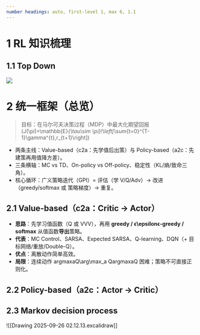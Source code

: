 ```yaml
---
number headings: auto, first-level 1, max 6, 1.1
---
```



# 1 RL 知识梳理


## 1.1 Top Down
![](https://susfq45zc9c0.sg.larksuite.com/space/api/box/stream/download/asynccode/?code=MzhiMmZlMzQwNDBhOTQxN2M0YjJhMTE3ZmVlNzk3Y2RfcDc0eFVMR1hYSFBUQ284MEYwcnZlWHpVd20yQnhMdlhfVG9rZW46THZNc2JmeFZ0b2tzeUV4SDdBWmxzQ3NPZ1FkXzE3NTg4NzYzNDA6MTc1ODg3OTk0MF9WNA)

# 2 统一框架（总览）

> 目标：在马尔可夫决策过程（MDP）中最大化期望回报  
> \(J(\pi)=\mathbb{E}_{\tau\sim \pi}\!\left[\sum_{t=0}^{T-1}\gamma^{t}\,r_{t+1}\right]\)

- 两条主线：Value-based（c2a：先学值后出策）与 Policy-based（a2c：先建策再用值降方差）。
- 三条横轴：MC vs TD、On-policy vs Off-policy、稳定性（KL/熵/致命三角）。
- 核心循环：广义策略迭代（GPI）= 评估（学 V/Q/Adv）→ 改进（greedy/softmax 或 策略梯度）→ 重复。


## 2.1 Value-based（**c2a：Critic → Actor**）
- **思路**：先学习值函数（Q 或 VVV），再用 **greedy / ϵ\epsilonϵ-greedy / softmax** 从值函数**导出**策略。
- **代表**：MC Control、SARSA、Expected SARSA、Q-learning、DQN（+ 目标网络/重放/Double-Q）。
- **优点**：离散动作简单高效。
- **局限**：连续动作 arg⁡max⁡aQ\arg\max_a Qargmaxa​Q 困难；策略不可直接正则化。

## 2.2 Policy-based（**a2c：Actor → Critic**）

## 2.3 Markov decision process





![[Drawing 2025-09-26 02.12.13.excalidraw]]
